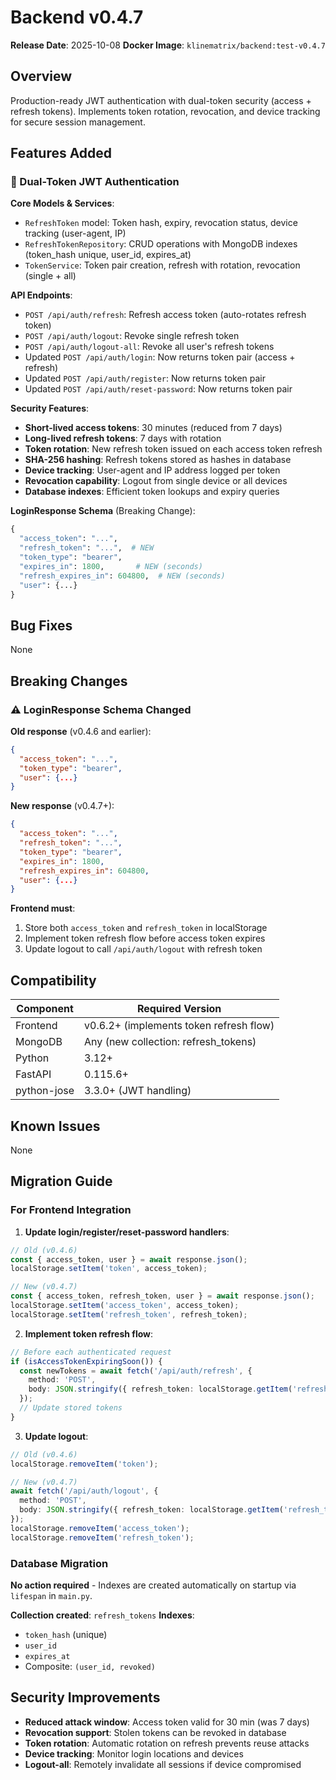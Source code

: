 # Backend v0.4.7

**Release Date**: 2025-10-08
**Docker Image**: `klinematrix/backend:test-v0.4.7`

## Overview

Production-ready JWT authentication with dual-token security (access + refresh tokens). Implements token rotation, revocation, and device tracking for secure session management.

## Features Added

### 🔐 Dual-Token JWT Authentication

**Core Models & Services**:
- `RefreshToken` model: Token hash, expiry, revocation status, device tracking (user-agent, IP)
- `RefreshTokenRepository`: CRUD operations with MongoDB indexes (token_hash unique, user_id, expires_at)
- `TokenService`: Token pair creation, refresh with rotation, revocation (single + all)

**API Endpoints**:
- `POST /api/auth/refresh`: Refresh access token (auto-rotates refresh token)
- `POST /api/auth/logout`: Revoke single refresh token
- `POST /api/auth/logout-all`: Revoke all user's refresh tokens
- Updated `POST /api/auth/login`: Now returns token pair (access + refresh)
- Updated `POST /api/auth/register`: Now returns token pair
- Updated `POST /api/auth/reset-password`: Now returns token pair

**Security Features**:
- **Short-lived access tokens**: 30 minutes (reduced from 7 days)
- **Long-lived refresh tokens**: 7 days with rotation
- **Token rotation**: New refresh token issued on each access token refresh
- **SHA-256 hashing**: Refresh tokens stored as hashes in database
- **Device tracking**: User-agent and IP address logged per token
- **Revocation capability**: Logout from single device or all devices
- **Database indexes**: Efficient token lookups and expiry queries

**LoginResponse Schema** (Breaking Change):
```python
{
  "access_token": "...",
  "refresh_token": "...",  # NEW
  "token_type": "bearer",
  "expires_in": 1800,       # NEW (seconds)
  "refresh_expires_in": 604800,  # NEW (seconds)
  "user": {...}
}
```

## Bug Fixes

None

## Breaking Changes

### ⚠️ LoginResponse Schema Changed

**Old response** (v0.4.6 and earlier):
```json
{
  "access_token": "...",
  "token_type": "bearer",
  "user": {...}
}
```

**New response** (v0.4.7+):
```json
{
  "access_token": "...",
  "refresh_token": "...",
  "token_type": "bearer",
  "expires_in": 1800,
  "refresh_expires_in": 604800,
  "user": {...}
}
```

**Frontend must**:
1. Store both `access_token` and `refresh_token` in localStorage
2. Implement token refresh flow before access token expires
3. Update logout to call `/api/auth/logout` with refresh token

## Compatibility

| Component | Required Version |
|-----------|-----------------|
| Frontend | v0.6.2+ (implements token refresh flow) |
| MongoDB | Any (new collection: refresh_tokens) |
| Python | 3.12+ |
| FastAPI | 0.115.6+ |
| python-jose | 3.3.0+ (JWT handling) |

## Known Issues

None

## Migration Guide

### For Frontend Integration

1. **Update login/register/reset-password handlers**:
```typescript
// Old (v0.4.6)
const { access_token, user } = await response.json();
localStorage.setItem('token', access_token);

// New (v0.4.7)
const { access_token, refresh_token, user } = await response.json();
localStorage.setItem('access_token', access_token);
localStorage.setItem('refresh_token', refresh_token);
```

2. **Implement token refresh flow**:
```typescript
// Before each authenticated request
if (isAccessTokenExpiringSoon()) {
  const newTokens = await fetch('/api/auth/refresh', {
    method: 'POST',
    body: JSON.stringify({ refresh_token: localStorage.getItem('refresh_token') })
  });
  // Update stored tokens
}
```

3. **Update logout**:
```typescript
// Old (v0.4.6)
localStorage.removeItem('token');

// New (v0.4.7)
await fetch('/api/auth/logout', {
  method: 'POST',
  body: JSON.stringify({ refresh_token: localStorage.getItem('refresh_token') })
});
localStorage.removeItem('access_token');
localStorage.removeItem('refresh_token');
```

### Database Migration

**No action required** - Indexes are created automatically on startup via `lifespan` in `main.py`.

**Collection created**: `refresh_tokens`
**Indexes**:
- `token_hash` (unique)
- `user_id`
- `expires_at`
- Composite: `(user_id, revoked)`

## Security Improvements

- **Reduced attack window**: Access token valid for 30 min (was 7 days)
- **Revocation support**: Stolen tokens can be revoked in database
- **Token rotation**: Automatic rotation on refresh prevents reuse attacks
- **Device tracking**: Monitor login locations and devices
- **Logout-all**: Remotely invalidate all sessions if device compromised
